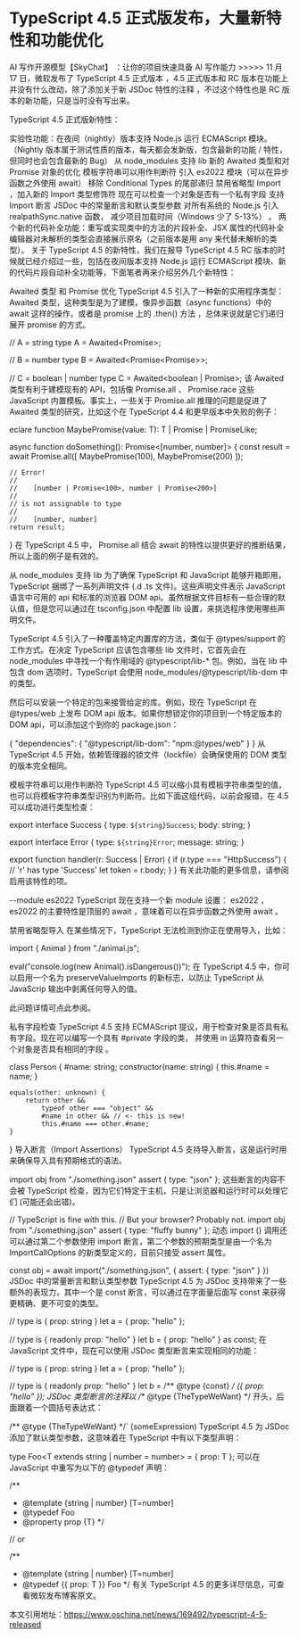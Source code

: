 # TypeScript 4.5 正式版发布，大量新特性和功能优化

AI 写作开源模型【SkyChat】 ：让你的项目快速具备 AI 写作能力 >>>>> 
11 月 17 日，微软发布了 TypeScript 4.5 正式版本 ，4.5 正式版本和 RC 版本在功能上并没有什么改动，除了添加关于新 JSDoc 特性的注释 ，不过这个特性也是 RC 版本的新功能，只是当时没有写出来。

TypeScript 4.5 正式版新特性：

实验性功能：在夜间（nightly）版本支持  Node.js 运行 ECMAScript 模块。（Nightly 版本属于测试性质的版本，每天都会发新版，包含最新的功能 / 特性，但同时也会包含最新的 Bug）
从 node_modules 支持 lib
新的 Awaited 类型和对 Promise 对象的优化
模板字符串可以用作判断符
引入 es2022 模块（可以在异步函数之外使用 await）
移除 Conditional Types 的尾部递归
禁用省略型 Import ，加入新的 Import 类型修饰符
现在可以检查一个对象是否有一个私有字段
支持 Import 断言
JSDoc 中的常量断言和默认类型参数
对所有系统的 Node.js 引入 realpathSync.native 函数， 减少项目加载时间（Windows 少了 5-13%） 。
两个新的代码补全功能：重写或实现类中的方法的片段补全、JSX 属性的代码补全
编辑器对未解析的类型会直接展示原名（之前版本是用 any 来代替未解析的类型）。
关于 TypeScript 4.5 的新特性，我们在报导 TypeScript 4.5 RC 版本的时候就已经介绍过一些，包括在夜间版本支持  Node.js 运行 ECMAScript 模块、新的代码片段自动补全功能等，下面笔者再来介绍另外几个新特性：

Awaited 类型 和 Promise 优化
TypeScript 4.5 引入了一种新的实用程序类型： Awaited 类型，这种类型是为了建模，像异步函数（async functions）中的 await 这样的操作，或者是 promise 上的 .then() 方法 ，总体来说就是它们递归展开 promise 的方式。

// A = string
type A = Awaited<Promise<string>>;

// B = number
type B = Awaited<Promise<Promise<number>>>;

// C = boolean | number
type C = Awaited<boolean | Promise<number>>;
该 Awaited 类型有利于建模现有的 API，包括像 Promise.all 、 Promise.race 这些 JavaScript 内置模板。事实上，一些关于 Promise.all 推理的问题是促进了 Awaited 类型的研究，比如这个在 TypeScript 4.4 和更早版本中失败的例子：

eclare function MaybePromise<T>(value: T): T | Promise<T> | PromiseLike<T>;

async function doSomething(): Promise<[number, number]> {
    const result = await Promise.all([
        MaybePromise(100),
        MaybePromise(200)
    ]);

    // Error!
    //
    //    [number | Promise<100>, number | Promise<200>]
    //
    // is not assignable to type
    //
    //    [number, number]
    return result;
}
在 TypeScript 4.5 中， Promise.all 结合 await 的特性以提供更好的推断结果，所以上面的例子是有效的。

 从 node_modules 支持 lib
为了确保 TypeScript 和 JavaScript 能够开箱即用，TypeScript 捆绑了一系列声明文件 (.d .ts 文件)。这些声明文件表示 JavaScript 语言中可用的 api 和标准的浏览器 DOM api。虽然根据文件目标有一些合理的默认值，但是您可以通过在 tsconfig.json 中配置 lib 设置，来挑选程序使用哪些声明文件。

TypeScript 4.5 引入了一种覆盖特定内置库的方法，类似于 @types/support 的工作方式。在决定 TypeScript 应该包含哪些 lib 文件时，它首先会在 node_modules 中寻找一个有作用域的 @typescript/lib-* 包。例如，当在 lib 中包含 dom 选项时，TypeScript 会使用 node_modules/@typescript/lib-dom 中的类型。

然后可以安装一个特定的包来接管给定的库。例如，现在 TypeScript 在 @types/web 上发布 DOM api 版本。如果你想锁定你的项目到一个特定版本的 DOM api，可以添加这个到你的 package.json：

{
 "dependencies": {
    "@typescript/lib-dom": "npm:@types/web"
  }
}
从 TypeScript 4.5 开始，依赖管理器的锁文件（lockfile）会确保使用的 DOM 类型的版本完全相同。

模板字符串可以用作判断符
TypeScript 4.5 可以缩小具有模板字符串类型的值，也可以将模板字符串类型识别为判断符。比如下面这组代码，以前会报错，在 4.5 可以成功进行类型检查：

export interface Success {
    type: `${string}Success`;
    body: string;
}

export interface Error {
    type: `${string}Error`;
    message: string;
}

export function handler(r: Success | Error) {
    if (r.type === "HttpSuccess") {
        // 'r' has type 'Success'
        let token = r.body;
    }
}
有关此功能的更多信息，请参阅启用该特性的项。

--module es2022
TypeScript 现在支持一个新 module 设置：  es2022 ，es2022 的主要特性是顶层的 await ，意味着可以在异步函数之外使用 await 。

禁用省略型导入
在某些情况下，TypeScript 无法检测到你正在使用导入，比如：

import { Animal } from "./animal.js";

eval("console.log(new Animal().isDangerous())");
在 TypeScript 4.5 中，你可以启用一个名为  preserveValueImports 的新标志，以防止 TypeScript 从 JavaScrip 输出中剥离任何导入的值。

此问题详情可点此参阅。

私有字段检查
TypeScript 4.5 支持 ECMAScript 提议，用于检查对象是否具有私有字段。现在可以编写一个具有 #private 字段的类， 并使用 in 运算符查看另一个对象是否具有相同的字段 。

class Person {
    #name: string;
    constructor(name: string) {
        this.#name = name;
    }

    equals(other: unknown) {
        return other &&
            typeof other === "object" &&
            #name in other && // <- this is new!
            this.#name === other.#name;
    }
}
导入断言（Import Assertions）
TypeScript 4.5 支持导入断言，这是运行时用来确保导入具有预期格式的语法。

import obj from "./something.json" assert { type: "json" };
这些断言的内容不会被 TypeScript 检查，因为它们特定于主机，只是让浏览器和运行时可以处理它们 (可能还会出错)。

// TypeScript is fine with this.
// But your browser? Probably not.
import obj from "./something.json" assert {
    type: "fluffy bunny"
};
动态 import () 调用还可以通过第二个参数使用 import 断言，第二个参数的预期类型是由一个名为 ImportCallOptions 的新类型定义的，目前只接受 assert 属性。

const obj = await import("./something.json", {
    assert: { type: "json" }
})
JSDoc 中的常量断言和默认类型参数
TypeScript 4.5 为 JSDoc 支持带来了一些额外的表现力，其中一个是 const 断言，可以通过在字面量后面写 const 来获得更精确、更不可变的类型。

// type is { prop: string }
let a = { prop: "hello" };

// type is { readonly prop: "hello" }
let b = { prop: "hello" } as const;
在 JavaScript 文件中，现在可以使用 JSDoc 类型断言来实现相同的功能：

// type is { prop: string }
let a = { prop: "hello" };

// type is { readonly prop: "hello" }
let b = /** @type {const} */ ({ prop: "hello" });
JSDoc 类型断言的注释以 /** @type {TheTypeWeWant} */ 开头，后面跟着一个圆括号表达式：

/** @type {TheTypeWeWant} */` (someExpression)
TypeScript 4.5 为 JSDoc 添加了默认类型参数，这意味着在 TypeScript 中有以下类型声明：

type Foo<T extends string | number = number> = { prop: T };
可以在 JavaScript 中重写为以下的 @typedef 声明：

/**
 * @template {string | number} [T=number]
 * @typedef Foo
 * @property prop {T}
 */

// or

/**
 * @template {string | number} [T=number]
 * @typedef {{ prop: T }} Foo
 */
有关 TypeScript 4.5 的更多详尽信息，可查看微软发布博客原文。

本文引用地址：<https://www.oschina.net/news/169492/typescript-4-5-released>
